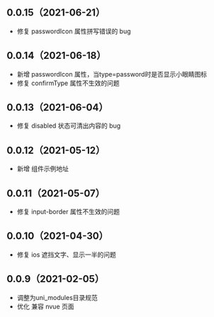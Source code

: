 ## 0.0.15（2021-06-21）
- 修复 passwordIcon 属性拼写错误的 bug
## 0.0.14（2021-06-18）
- 新增 passwordIcon 属性，当type=password时是否显示小眼睛图标
- 修复 confirmType 属性不生效的问题
## 0.0.13（2021-06-04）
- 修复 disabled 状态可清出内容的 bug
## 0.0.12（2021-05-12）
- 新增 组件示例地址
## 0.0.11（2021-05-07）
- 修复 input-border 属性不生效的问题
## 0.0.10（2021-04-30）
- 修复 ios 遮挡文字、显示一半的问题
## 0.0.9（2021-02-05）
- 调整为uni_modules目录规范
- 优化 兼容 nvue 页面

